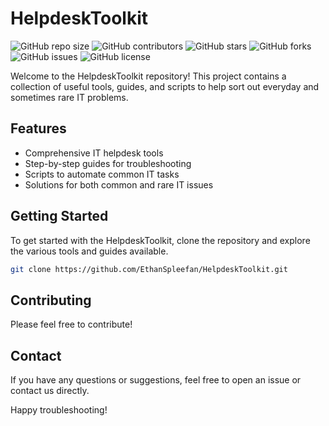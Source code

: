 # HelpdeskToolkit

![GitHub repo size](https://img.shields.io/github/repo-size/EthanSpleefan/HelpdeskToolkit)
![GitHub contributors](https://img.shields.io/github/contributors/EthanSpleefan/HelpdeskToolkit)
![GitHub stars](https://img.shields.io/github/stars/EthanSpleefan/HelpdeskToolkit?style=social)
![GitHub forks](https://img.shields.io/github/forks/EthanSpleefan/HelpdeskToolkit?style=social)
![GitHub issues](https://img.shields.io/github/issues/EthanSpleefan/HelpdeskToolkit)
![GitHub license](https://img.shields.io/github/license/EthanSpleefan/HelpdeskToolkit)

Welcome to the HelpdeskToolkit repository! This project contains a collection of useful tools, guides, and scripts to help sort out everyday and sometimes rare IT problems.

## Features

- Comprehensive IT helpdesk tools
- Step-by-step guides for troubleshooting
- Scripts to automate common IT tasks
- Solutions for both common and rare IT issues

## Getting Started

To get started with the HelpdeskToolkit, clone the repository and explore the various tools and guides available.

```bash
git clone https://github.com/EthanSpleefan/HelpdeskToolkit.git
```

## Contributing

Please feel free to contribute!


## Contact

If you have any questions or suggestions, feel free to open an issue or contact us directly.

Happy troubleshooting!
